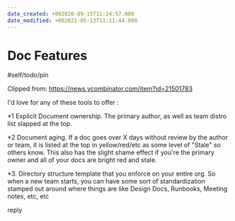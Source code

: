 ```yaml
---
date_created: +002020-09-15T11:24:57.000
date_modified: +002021-05-13T11:11:44.000
---
```


# Doc Features

#self/todo/pin

Clipped from: https://news.ycombinator.com/item?id=21501783

I'd love for any of these tools to offer :

*1 Explicit Document ownership. The primary author, as well as team distro list slapped at the top.

*2 Document aging. If a doc goes over X days without review by the author or team, it is listed at the top in yellow/red/etc as some level of "Stale" so others know. This also has the slight shame effect if you're the primary owner and all of your docs are bright red and stale.

*3. Directory structure template that you enforce on your entire org. So when a new team starts, you can have some sort of standardization stamped out around where things are like Design Docs, Runbooks, Meeting notes, etc, etc

reply
